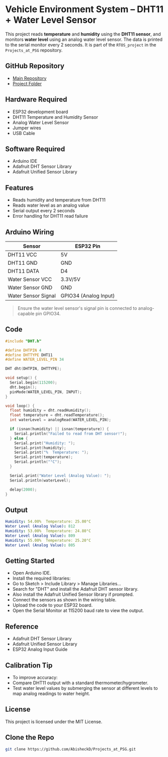# Vehicle Environment System – DHT11 + Water Level Sensor

This project reads **temperature** and **humidity** using the **DHT11 sensor**, and monitors **water level** using an analog water level sensor. The data is printed to the serial monitor every 2 seconds. It is part of the `RTOS_project` in the `Projects_at_PSG` repository.

## GitHub Repository

- [Main Repository](https://github.com/AbisheckD/Projects_at_PSG/tree/main)
- [Project Folder](https://github.com/AbisheckD/Projects_at_PSG/tree/main/RTOS_project/Vehicle%20Environment%20System)

## Hardware Required

- ESP32 development board
- DHT11 Temperature and Humidity Sensor
- Analog Water Level Sensor
- Jumper wires
- USB Cable

## Software Required

- Arduino IDE
- Adafruit DHT Sensor Library
- Adafruit Unified Sensor Library

## Features

- Reads humidity and temperature from DHT11
- Reads water level as an analog value
- Serial output every 2 seconds
- Error handling for DHT11 read failure

## Arduino Wiring

| Sensor         | ESP32 Pin |
|----------------|-----------|
| DHT11 VCC      | 5V        |
| DHT11 GND      | GND       |
| DHT11 DATA     | D4        |
| Water Sensor VCC | 3.3V/5V |
| Water Sensor GND | GND     |
| Water Sensor Signal | GPIO34 (Analog Input) |

> Ensure the water level sensor's signal pin is connected to analog-capable pin GPIO34.

## Code

```cpp
#include "DHT.h"

#define DHTPIN 4
#define DHTTYPE DHT11
#define WATER_LEVEL_PIN 34

DHT dht(DHTPIN, DHTTYPE);

void setup() {
  Serial.begin(115200);
  dht.begin();
  pinMode(WATER_LEVEL_PIN, INPUT);
}

void loop() {
  float humidity = dht.readHumidity();
  float temperature = dht.readTemperature();
  int waterLevel = analogRead(WATER_LEVEL_PIN);

  if (isnan(humidity) || isnan(temperature)) {
    Serial.println("Failed to read from DHT sensor!");
  } else {
    Serial.print("Humidity: ");
    Serial.print(humidity);
    Serial.print("%  Temperature: ");
    Serial.print(temperature);
    Serial.println("°C");
  }

  Serial.print("Water Level (Analog Value): ");
  Serial.println(waterLevel);

  delay(2000);
}
```

## Output

```yaml
Humidity: 54.00%  Temperature: 25.00°C
Water Level (Analog Value): 812
Humidity: 53.00%  Temperature: 24.80°C
Water Level (Analog Value): 809
Humidity: 55.00%  Temperature: 25.20°C
Water Level (Analog Value): 805
```

## Getting Started

- Open Arduino IDE.
- Install the required libraries:
- Go to Sketch > Include Library > Manage Libraries…
- Search for "DHT" and install the Adafruit DHT sensor library.
- Also install the Adafruit Unified Sensor library if prompted.
- Connect the sensors as shown in the wiring table.
- Upload the code to your ESP32 board.
- Open the Serial Monitor at 115200 baud rate to view the output.

## Reference

- Adafruit DHT Sensor Library
- Adafruit Unified Sensor Library
- ESP32 Analog Input Guide

## Calibration Tip

- To improve accuracy:
- Compare DHT11 output with a standard thermometer/hygrometer.
- Test water level values by submerging the sensor at different levels to map analog readings to water height.

## License

This project is licensed under the MIT License.

## Clone the Repo

```bash
git clone https://github.com/AbisheckD/Projects_at_PSG.git

```
